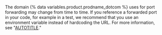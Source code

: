 The domain {% data variables.product.prodname_dotcom %} uses for port forwarding may change from time to time. If you reference a forwarded port in your code, for example in a test, we recommend that you use an environment variable instead of hardcoding the URL. For more information, see "[AUTOTITLE](/codespaces/developing-in-codespaces/default-environment-variables-for-your-codespace#list-of-default-environment-variables)."

